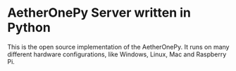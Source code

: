 # AetherOnePy Server written in Python
This is the open source implementation of the AetherOnePy. It runs on many different hardware configurations, like Windows, Linux, Mac and Raspberry Pi.

